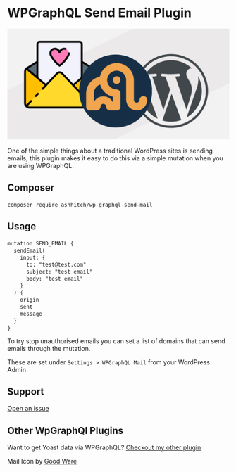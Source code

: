 # WPGraphQL Send Email Plugin

![WPGraphQl Yoast SEO Plugin](./banner.png)

One of the simple things about a traditional WordPress sites is sending emails, this plugin makes it easy to do this via a simple mutation when you are using WPGraphQL.

## Composer

```
composer require ashhitch/wp-graphql-send-mail
```

## Usage

```
mutation SEND_EMAIL {
  sendEmail(
    input: {
      to: "test@test.com"
      subject: "test email"
      body: "test email"
    }
  ) {
    origin
    sent
    message
  }
}

```

To try stop unauthorised emails you can set a list of domains that can send emails through the mutation.

These are set under `Settings > WPGraphQL Mail` from your WordPress Admin

## Support

[Open an issue](https://github.com/ashhitch/wp-graphql-send-mail/issues)

## Other WpGraphQl Plugins

Want to get Yoast data via WPGraphQL? [Checkout my other plugin](https://github.com/ashhitch/wp-graphql-yoast-seo)

Mail Icon by [Good Ware](https://www.flaticon.com/authors/good-ware)
